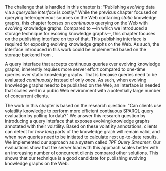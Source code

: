 The challenge that is handled in this chapter is:
"Publishing *evolving* data via a *queryable interface* is costly."
While the previous chapter focused on querying heterogeneous sources on the Web containing *static* knowledge graphs,
this chapter focuses on *continuous* querying on the Web with *evolving* knowledge graphs.
Compared to [](#storing) —in which we introduced a storage technique for evolving knowledge graphs—,
this chapter focuses on the publishing interface on top of that.
This publishing interface is required for exposing evolving knowledge graphs on the Web.
As such, the interface introduced in this work could be implemented based on the storage backend from [](#storing).

A query interface that accepts continuous queries over evolving knowledge graphs,
inherently requires more server effort compared to one-time queries over static knowledge graphs.
That is because queries need to be evaluated *continuously* instead of only *once*.
As such, when evolving knowledge graphs need to be published on the Web,
an interface is needed that scales well in a public Web environment with a potentially large number of concurrent clients.

The work in this chapter is based on the research question:
"Can clients use volatility knowledge to perform more efficient continuous SPARQL query evaluation by polling for data?"
We answer this research question by introducing a query interface
that exposes evolving knowledge graphs annotated with their volatility.
Based on these volatility annotations, clients can detect for *how long* parts of the knowledge graph will remain valid,
and when new queries need to be initiated to calculate next up-to-date results.
We implemented our approach as a system called *TPF Query Streamer*.
Our evaluations show that the server load with this approach scales better
with an increasing number of concurrent clients
compared other solutions.
This shows that our technique is a good candidate for publishing evolving knowledge graphs on the Web.
